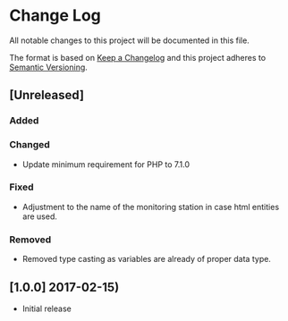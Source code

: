 # Change Log
All notable changes to this project will be documented in this file.

The format is based on [Keep a Changelog](http://keepachangelog.com/) and this project adheres to [Semantic Versioning](http://semver.org).

## [Unreleased]

### Added

### Changed
- Update minimum requirement for PHP to 7.1.0

### Fixed
- Adjustment to the name of the monitoring station in case html entities are used.

### Removed
- Removed type casting as variables are already of proper data type.


## [1.0.0] 2017-02-15)
- Initial release
